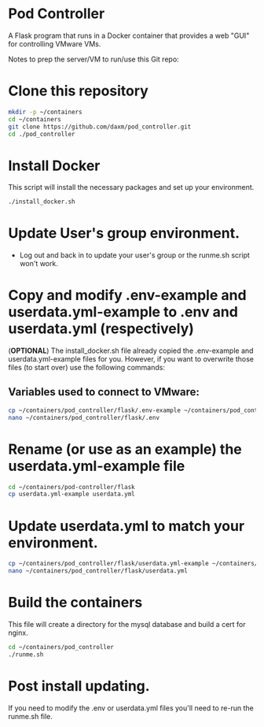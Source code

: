 # Pod Controller
A Flask program that runs in a Docker container that provides a web "GUI" for controlling VMware VMs.

Notes to prep the server/VM to run/use this Git repo:
# Clone this repository
```bash
mkdir -p ~/containers
cd ~/containers
git clone https://github.com/daxm/pod_controller.git
cd ./pod_controller

```

# Install Docker
This script will install the necessary packages and set up your environment.
```bash
./install_docker.sh

```
# Update User's group environment.
* Log out and back in to update your user's group or the runme.sh script won't work.

# Copy and modify .env-example and userdata.yml-example to .env and userdata.yml (respectively)
(**OPTIONAL**)
The install_docker.sh file already copied the .env-example and userdata.yml-example files for you.  However, if you want
to overwrite those files (to start over) use the following commands:

## Variables used to connect to VMware:
```bash
cp ~/containers/pod_controller/flask/.env-example ~/containers/pod_controller/flask/.env
nano ~/containers/pod_controller/flask/.env

```

# Rename (or use as an example) the userdata.yml-example file
```bash
cd ~/containers/pod-controller/flask
cp userdata.yml-example userdata.yml

```

# Update userdata.yml to match your environment.
```bash
cp ~/containers/pod_controller/flask/userdata.yml-example ~/containers/pod_controller/flask/userdata.yml
nano ~/containers/pod_controller/flask/userdata.yml

```

# Build the containers
This file will create a directory for the mysql database and build a cert for nginx.
```bash
cd ~/containers/pod_controller
./runme.sh

```

# Post install updating.
If you need to modify the .env or userdata.yml files you'll need to re-run the runme.sh file.
